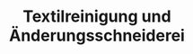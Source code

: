 ---
title: "Textilreinigung und Änderungsschneiderei"
url: /braunschweig/textilreinigung-und-aenderungsschneiderei/
shop: Wäscherei
---